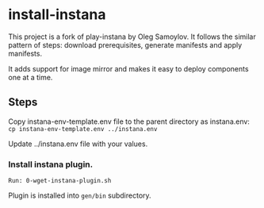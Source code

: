 # install-instana

This project is a fork of play-instana by Oleg Samoylov. 
It follows the similar pattern of steps: download prerequisites, generate manifests and apply manifests.

It adds support for image mirror and makes it easy to deploy components one at a time.

## Steps 

Copy instana-env-template.env file to the parent directory as instana.env: 
`cp instana-env-template.env ../instana.env` 

Update ../instana.env file with your values. 

### Install instana plugin.
`Run: 0-wget-instana-plugin.sh` 

Plugin is installed into `gen/bin` subdirectory. 

